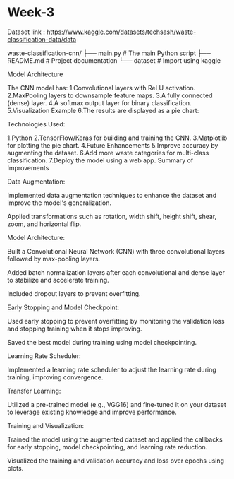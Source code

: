 # Week-3
Dataset link : https://www.kaggle.com/datasets/techsash/waste-classification-data/data

waste-classification-cnn/ ├── main.py # The main Python script ├── README.md # Project documentation └── dataset # Import using kaggle

Model Architecture

The CNN model has: 1.Convolutional layers with ReLU activation. 2.MaxPooling layers to downsample feature maps. 3.A fully connected (dense) layer. 4.A softmax output layer for binary classification. 5.Visualization Example 6.The results are displayed as a pie chart:

Technologies Used:

1.Python 2.TensorFlow/Keras for building and training the CNN. 3.Matplotlib for plotting the pie chart. 4.Future Enhancements 5.Improve accuracy by augmenting the dataset. 6.Add more waste categories for multi-class classification. 7.Deploy the model using a web app. Summary of Improvements

Data Augmentation:

Implemented data augmentation techniques to enhance the dataset and improve the model's generalization.

Applied transformations such as rotation, width shift, height shift, shear, zoom, and horizontal flip.

Model Architecture:

Built a Convolutional Neural Network (CNN) with three convolutional layers followed by max-pooling layers.

Added batch normalization layers after each convolutional and dense layer to stabilize and accelerate training.

Included dropout layers to prevent overfitting.

Early Stopping and Model Checkpoint:

Used early stopping to prevent overfitting by monitoring the validation loss and stopping training when it stops improving.

Saved the best model during training using model checkpointing.

Learning Rate Scheduler:

Implemented a learning rate scheduler to adjust the learning rate during training, improving convergence.

Transfer Learning:

Utilized a pre-trained model (e.g., VGG16) and fine-tuned it on your dataset to leverage existing knowledge and improve performance.

Training and Visualization:

Trained the model using the augmented dataset and applied the callbacks for early stopping, model checkpointing, and learning rate reduction.

Visualized the training and validation accuracy and loss over epochs using plots.
